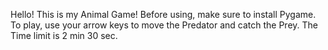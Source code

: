 Hello! This is my Animal Game! Before using, make sure to install Pygame.
To play, use your arrow keys to move the Predator and catch the Prey.
The Time limit is 2 min 30 sec.
